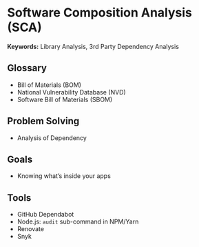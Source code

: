 # Software Composition Analysis (SCA)

<!--
https://github.com/guacsec/guac
-->

**Keywords:** Library Analysis, 3rd Party Dependency Analysis

## Glossary

- Bill of Materials (BOM)
- National Vulnerability Database (NVD)
- Software Bill of Materials (SBOM)

## Problem Solving

- Analysis of Dependency

## Goals

- Knowing what’s inside your apps

## Tools

- GitHub Dependabot
- Node.js: `audit` sub-command in NPM/Yarn
- Renovate
- Snyk
